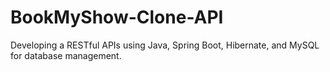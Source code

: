 # BookMyShow-Clone-API
Developing a RESTful APIs using Java, Spring Boot, Hibernate, and MySQL for database management.
